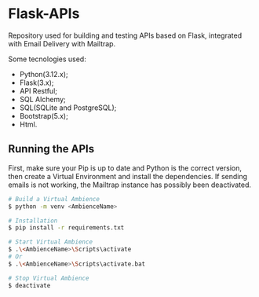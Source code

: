 # Flask-APIs

Repository used for building and testing APIs based on Flask, integrated with Email Delivery with Mailtrap.

Some tecnologies used:

* Python(3.12.x);
* Flask(3.x);
* API Restful;
* SQL Alchemy;
* SQL(SQLite and PostgreSQL);
* Bootstrap(5.x);
* Html.

## Running the APIs

First, make sure your Pip is up to date and Python is the correct version, then create a Virtual Environment and install the dependencies. If sending emails is not working, the Mailtrap instance has possibly been deactivated.

```bash
# Build a Virtual Ambience
$ python -m venv <AmbienceName>

# Installation
$ pip install -r requirements.txt

# Start Virtual Ambience
$ .\<AmbienceName>\Scripts\activate
# Or
$ .\<AmbienceName>\Scripts\activate.bat

# Stop Virtual Ambience
$ deactivate
```